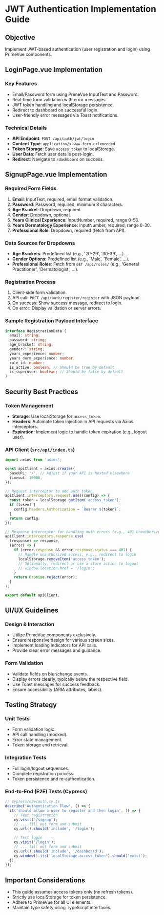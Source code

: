 # JWT Authentication Implementation Guide

## Objective
Implement JWT-based authentication (user registration and login) using PrimeVue components.

## LoginPage.vue Implementation

### Key Features
- Email/Password form using PrimeVue InputText and Password.
- Real-time form validation with error messages.
- JWT token handling and localStorage persistence.
- Redirect to dashboard on successful login.
- User-friendly error messages via Toast notifications.

### Technical Details
- **API Endpoint**: `POST /api/auth/jwt/login`
- **Content Type**: `application/x-www-form-urlencoded`
- **Token Storage**: Save `access_token` to localStorage.
- **User Data**: Fetch user details post-login.
- **Redirect**: Navigate to `/dashboard` on success.

## SignupPage.vue Implementation

### Required Form Fields
1.  **Email**: InputText, required, email format validation.
2.  **Password**: Password, required, minimum 8 characters.
3.  **Age Bracket**: Dropdown, required.
4.  **Gender**: Dropdown, optional.
5.  **Years Clinical Experience**: InputNumber, required, range 0-50.
6.  **Years Dermatology Experience**: InputNumber, required, range 0-30.
7.  **Professional Role**: Dropdown, required (fetch from API).

### Data Sources for Dropdowns

-   **Age Brackets**: Predefined list (e.g., '20-29', '30-39', ...).
-   **Gender Options**: Predefined list (e.g., 'Male', 'Female', ...).
-   **Professional Roles**: Fetch from `GET /api/roles/` (e.g., 'General Practitioner', 'Dermatologist', ...).

### Registration Process
1.  Client-side form validation.
2.  API call: `POST /api/auth/register/register` with JSON payload.
3.  On success: Show success message, redirect to login.
4.  On error: Display validation or server errors.

### Sample Registration Payload Interface
```typescript
interface RegistrationData {
  email: string;
  password: string;
  age_bracket: string;
  gender?: string;
  years_experience: number;
  years_derm_experience: number;
  role_id: number;
  is_active: boolean; // Should be true by default
  is_superuser: boolean; // Should be false by default
}
```

## Security Best Practices

### Token Management
-   **Storage**: Use localStorage for `access_token`.
-   **Headers**: Automate token injection in API requests via Axios interceptors.
-   **Expiration**: Implement logic to handle token expiration (e.g., logout user).

### API Client (`src/api/index.ts`)
```typescript
import axios from 'axios';

const apiClient = axios.create({
  baseURL: '/', // Adjust if your API is hosted elsewhere
  timeout: 10000,
});

// Request interceptor to add auth token
apiClient.interceptors.request.use((config) => {
  const token = localStorage.getItem('access_token');
  if (token) {
    config.headers.Authorization = `Bearer ${token}`;
  }
  return config;
});

// Response interceptor for handling auth errors (e.g., 401 Unauthorized)
apiClient.interceptors.response.use(
  (response) => response,
  (error) => {
    if (error.response && error.response.status === 401) {
      // Handle unauthorized access, e.g., redirect to login
      localStorage.removeItem('access_token');
      // Optionally, redirect or use a store action to logout
      // window.location.href = '/login';
    }
    return Promise.reject(error);
  }
);

export default apiClient;
```

## UI/UX Guidelines

### Design & Interaction
-   Utilize PrimeVue components exclusively.
-   Ensure responsive design for various screen sizes.
-   Implement loading indicators for API calls.
-   Provide clear error messages and guidance.

### Form Validation
-   Validate fields on blur/change events.
-   Display errors clearly, typically below the respective field.
-   Use Toast messages for success feedback.
-   Ensure accessibility (ARIA attributes, labels).

## Testing Strategy

### Unit Tests
-   Form validation logic.
-   API call handling (mocked).
-   Error state management.
-   Token storage and retrieval.

### Integration Tests
-   Full login/logout sequences.
-   Complete registration process.
-   Token persistence and re-authentication.

### End-to-End (E2E) Tests (Cypress)
```typescript
// cypress/e2e/auth.cy.ts
describe('Authentication Flow', () => {
  it('should allow a user to register and then login', () => {
    // Test registration
    cy.visit('/signup');
    // ... fill out form and submit
    cy.url().should('include', '/login');

    // Test login
    cy.visit('/login');
    // ... fill out form and submit
    cy.url().should('include', '/dashboard');
    cy.window().its('localStorage.access_token').should('exist');
  });
});
```

## Important Considerations
-   This guide assumes access tokens only (no refresh tokens).
-   Strictly use localStorage for token persistence.
-   Adhere to PrimeVue for all UI elements.
-   Maintain type safety using TypeScript interfaces.